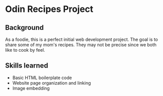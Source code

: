 # Odin Recipes Project

## Background

As a foodie, this is a perfect initial web development project. The goal is to share some of my mom's recipes. They may not be precise since we both like to cook by feel.

## Skills learned

- Basic HTML boilerplate code
- Website page organization and linking
- Image embedding
